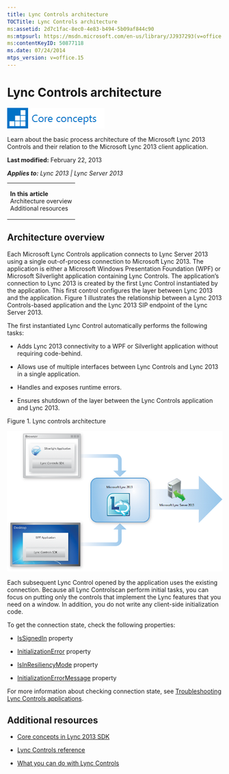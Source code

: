 ```yaml
---
title: Lync Controls architecture
TOCTitle: Lync Controls architecture
ms:assetid: 2d7c1fac-8ec0-4e83-b494-5b09af844c90
ms:mtpsurl: https://msdn.microsoft.com/en-us/library/JJ937293(v=office.15)
ms:contentKeyID: 50877118
ms.date: 07/24/2014
mtps_version: v=office.15
---
```


# Lync Controls architecture

![Core concepts](images/JJ933133.mod_icon_CoreConcepts_long(Office.15).png "Core concepts")

Learn about the basic process architecture of the Microsoft Lync 2013 Controls and their relation to the Microsoft Lync 2013 client application.

**Last modified:** February 22, 2013

***Applies to:** Lync 2013 | Lync Server 2013*

<table>
<colgroup>
<col style="width: 100%" />
</colgroup>
<tbody>
<tr class="odd">
<td><p><strong>In this article</strong><br />
Architecture overview<br />
Additional resources</p></td>
</tr>
</tbody>
</table>

## Architecture overview

Each Microsoft Lync Controls application connects to Lync Server 2013 using a single out-of-process connection to Microsoft Lync 2013. The application is either a Microsoft Windows Presentation Foundation (WPF) or Microsoft Silverlight application containing Lync Controls. The application’s connection to Lync 2013 is created by the first Lync Control instantiated by the application. This first control configures the layer between Lync 2013 and the application. Figure 1 illustrates the relationship between a Lync 2013 Controls-based application and the Lync 2013 SIP endpoint of the Lync Server 2013.

The first instantiated Lync Control automatically performs the following tasks:

  - Adds Lync 2013 connectivity to a WPF or Silverlight application without requiring code-behind.

  - Allows use of multiple interfaces between Lync Controls and Lync 2013 in a single application.

  - Handles and exposes runtime errors.

  - Ensures shutdown of the layer between the Lync Controls application and Lync 2013.

Figure 1. Lync controls architecture

  
![Shows SL and WPF pages + Lync controls use server](images/JJ937293.LyncClientSDK_ControlsArchitecture(Office.15).png "Shows SL and WPF pages + Lync controls use server")

Each subsequent Lync Control opened by the application uses the existing connection. Because all Lync Controlscan perform initial tasks, you can focus on putting only the controls that implement the Lync features that you need on a window. In addition, you do not write any client-side initialization code.

To get the connection state, check the following properties:

  - [IsSignedIn](https://msdn.microsoft.com/en-us/library/hh346560\(v=office.15\)) property

  - [InitializationError](https://msdn.microsoft.com/en-us/library/hh379166\(v=office.15\)) property

  - [IsInResiliencyMode](https://msdn.microsoft.com/en-us/library/hh363627\(v=office.15\)) property

  - [InitializationErrorMessage](https://msdn.microsoft.com/en-us/library/hh379615\(v=office.15\)) property

For more information about checking connection state, see [Troubleshooting Lync Controls applications](troubleshooting-lync-controls-applications.md).

## Additional resources

  - [Core concepts in Lync 2013 SDK](core-concepts-in-lync-2013-sdk.md)

  - [Lync Controls reference](lync-controls-reference.md)

  - [What you can do with Lync Controls](what-you-can-do-with-lync-controls.md)

